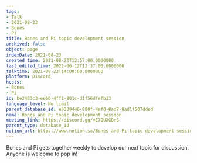 ```yaml
---
tags:
- Talk
- 2021-08-23
- Bones
- Pi
title: Bones and Pi topic development session
archived: false
object: page
indexDate: 2021-08-23
created_time: 2021-08-23T12:57:00.0000000
last_edited_time: 2022-06-12T12:37:00.0000000
talktime: 2021-08-23T14:00:00.0000000
platform: Discord
hosts:
- Bones
- Pi
id: be2403c3-ee60-4ff1-801c-d1f56dfefb13
language_level: No limit
parent_database_id: e9339446-880f-4ef0-8ad7-8ad1f507dded
name: Bones and Pi topic development session
meeting_link: https://discord.gg/vE7QUXGDnS
parent_type: database_id
notion_url: https://www.notion.so/Bones-and-Pi-topic-development-session-be2403c3ee604ff1801cd1f56dfefb13
---
```


Bones and Pi gets together weekly to develop our next topic for discussion.
Anyone is welcome to pop in!










